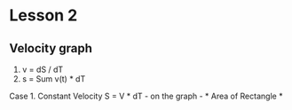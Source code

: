 # Lesson 2

## Velocity graph
1. v = dS / dT
2. s = Sum v(t) * dT

Case 1. Constant Velocity
     S = V * dT - on the graph - * Area of Rectangle *
     
